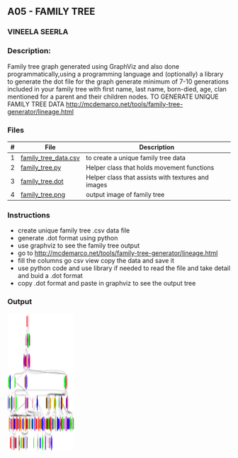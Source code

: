 ## A05 - FAMILY TREE
### VINEELA SEERLA
### Description:

Family tree graph generated using GraphViz and also done programmatically,using a programming language and (optionally) a library to generate the dot file for the graph
generate minimum of 7-10 generations included in your family tree with first name, last name, born-died, age, clan mentioned for a parent and their children nodes.
TO GENERATE UNIQUE FAMILY TREE DATA http://mcdemarco.net/tools/family-tree-generator/lineage.html 

### Files

|   #   | File                                         | Description                                        |
| :---: | -----------------------------                | -------------------------------------------------- |
|   1   | [family_tree_data.csv](family_tree_data.csv) | to create a unique family tree data                |
|   2   | [family_tree.py](family_tree.py)             | Helper class that holds movement functions         |
|   3   | [family_tree.dot](family_tree.dot)           | Helper class that assists with textures and images |
|   4   | [family_tree.png](family_tree.png)           | output image of family tree                        |


### Instructions

- create unique family tree .csv data file 
- generate .dot format using python
- use graphviz to see the family tree output
- go to http://mcdemarco.net/tools/family-tree-generator/lineage.html
- fill the columns go csv view copy the data and save it
- use python code and use library if needed to read the file and take detail and buid a .dot format
- copy .dot format and paste in graphviz to see the output tree

### Output
<img align="left" width="150" height="310" src="https://github.com/vineelajyothi1996/4883-Software-Tools-seerla/blob/main/Assignments/A05/family_tree.png">

